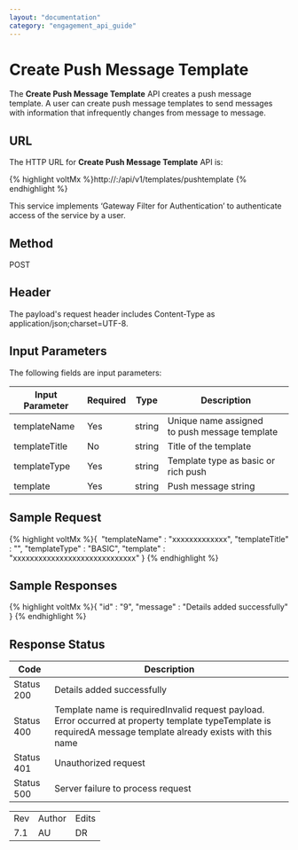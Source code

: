 ```yaml
---
layout: "documentation"
category: "engagement_api_guide"
---
```

                            


Create Push Message Template
============================

The **Create Push Message Template** API creates a push message template. A user can create push message templates to send messages with information that infrequently changes from message to message.

URL
---

The HTTP URL for **Create Push Message Template** API is:

{% highlight voltMx %}http://<host>:<port>/api/v1/templates/pushtemplate
{% endhighlight %}

This service implements ‘Gateway Filter for Authentication’ to authenticate access of the service by a user.

Method
------

POST

Header
------

The payload's request header includes Content-Type as application/json;charset=UTF-8.

Input Parameters
----------------

The following fields are input parameters:

  
| Input Parameter | Required | Type | Description |
| --- | --- | --- | --- |
| templateName | Yes | string | Unique name assigned to push message template |
| templateTitle | No | string | Title of the template |
| templateType | Yes | string | Template type as basic or rich push |
| template | Yes | string | Push message string |

Sample Request
--------------

{% highlight voltMx %}{
  "templateName" : "xxxxxxxxxxxxx",
  "templateTitle" : "",
  "templateType" : "BASIC",
  "template" : "xxxxxxxxxxxxxxxxxxxxxxxxxxxxx"
}
{% endhighlight %}

Sample Responses
----------------

{% highlight voltMx %}{
  "id" : "9",
  "message" : "Details added successfully"
}
{% endhighlight %}

Response Status
---------------

  
| Code | Description |
| --- | --- |
| Status 200 | Details added successfully |
| Status 400 | Template name is requiredInvalid request payload. Error occurred at property template typeTemplate is requiredA message template already exists with this name |
| Status 401 | Unauthorized request |
| Status 500 | Server failure to process request |

<table class="TableStyle-RevisionTable" cellspacing="0" style="margin-left: 0;margin-right: auto;mc-table-style: url('../Resources/TableStyles/RevisionTable.css');" data-mc-conditions="Default.HTML"><colgroup><col class="TableStyle-RevisionTable-Column-Column1"> <col class="TableStyle-RevisionTable-Column-Column1"> <col class="TableStyle-RevisionTable-Column-Column1"></colgroup><tbody><tr class="TableStyle-RevisionTable-Body-Body1"><td class="TableStyle-RevisionTable-BodyE-Column1-Body1">Rev</td><td class="TableStyle-RevisionTable-BodyE-Column1-Body1">Author</td><td class="TableStyle-RevisionTable-BodyD-Column1-Body1">Edits</td></tr><tr class="TableStyle-RevisionTable-Body-Body1"><td class="TableStyle-RevisionTable-BodyB-Column1-Body1">7.1</td><td class="TableStyle-RevisionTable-BodyB-Column1-Body1">AU</td><td class="TableStyle-RevisionTable-BodyA-Column1-Body1">DR</td></tr></tbody></table>
